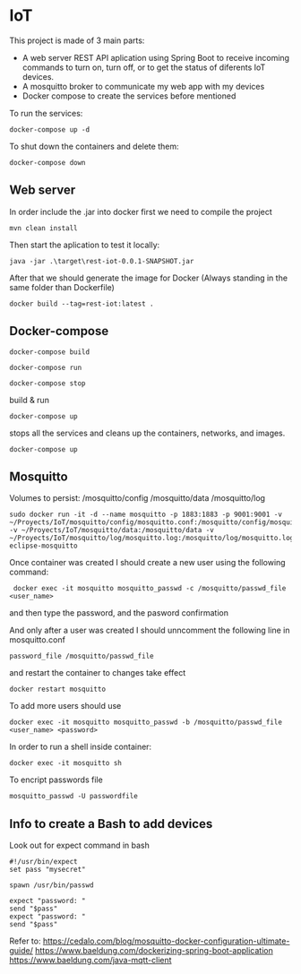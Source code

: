# IoT
This project is made of 3 main parts: 
 - A web server REST API aplication using Spring Boot to receive incoming commands to turn on, turn off, or to get the status of diferents IoT devices. 
 - A mosquitto broker to communicate my web app with my devices
 - Docker compose to create the services before mentioned

To run the services: 
```
docker-compose up -d
```

To shut down the containers and delete them:
```
docker-compose down
```


## Web server
In order include the .jar into docker first we need to compile the project
```
mvn clean install 
```

Then start the aplication to test it locally:
```
java -jar .\target\rest-iot-0.0.1-SNAPSHOT.jar
```

After that we should generate the image for Docker (Always standing in the same folder than Dockerfile)
```
docker build --tag=rest-iot:latest .
```

## Docker-compose
```
docker-compose build
```

```
docker-compose run
```

```
docker-compose stop
```

build & run
```
docker-compose up
```

stops all the services and cleans up the containers, networks, and images.
```
docker-compose up
```

## Mosquitto
Volumes to persist:
/mosquitto/config
/mosquitto/data
/mosquitto/log

```
sudo docker run -it -d --name mosquitto -p 1883:1883 -p 9001:9001 -v ~/Proyects/IoT/mosquitto/config/mosquitto.conf:/mosquitto/config/mosquitto.conf -v ~/Proyects/IoT/mosquitto/data:/mosquitto/data -v ~/Proyects/IoT/mosquitto/log/mosquitto.log:/mosquitto/log/mosquitto.log eclipse-mosquitto
```

Once container was created I should create a new user using the following command:
```
 docker exec -it mosquitto mosquitto_passwd -c /mosquitto/passwd_file <user_name>
```
and then type the password, and the pasword confirmation

And only after a user was created I should unncomment the following line in mosquitto.conf
```
password_file /mosquitto/passwd_file
```

and restart the container to changes take effect
```
docker restart mosquitto
```

To add more users should use 
```
docker exec -it mosquitto mosquitto_passwd -b /mosquitto/passwd_file <user_name> <password>
```

In order to run a shell inside container:
```
docker exec -it mosquitto sh 
```

To encript passwords file
```
mosquitto_passwd -U passwordfile
```

## Info to create a Bash to add devices
Look out for expect command in bash
```
#!/usr/bin/expect
set pass "mysecret"

spawn /usr/bin/passwd

expect "password: "
send "$pass"
expect "password: "
send "$pass"
```

Refer to:
 https://cedalo.com/blog/mosquitto-docker-configuration-ultimate-guide/
 https://www.baeldung.com/dockerizing-spring-boot-application
 https://www.baeldung.com/java-mqtt-client
